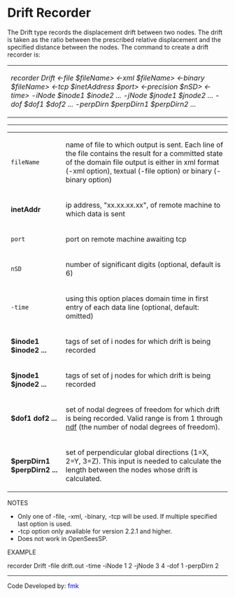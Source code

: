 # Drift Recorder

<p>The Drift type records the displacement drift between two nodes. The
drift is taken as the ratio between the prescribed relative displacement
and the specified distance between the nodes. The command to create a
drift recorder is:</p>
<table>
<tbody>
<tr class="odd">
<td><p><em>recorder Drift &lt;-file $fileName&gt; &lt;-xml $fileName&gt;
&lt;-binary $fileName&gt; &lt;-tcp $inetAddress $port&gt; &lt;-precision
$nSD&gt; &lt;-time&gt; -iNode $inode1 $inode2 ... -jNode $jnode1 $jnode2
... -dof $dof1 $dof2 ... -perpDirn $perpDirn1 $perpDirn2
...</em></p></td>
</tr>
</tbody>
</table>
<hr />
<table>
<tbody>
<tr class="odd">
<td><p><code class="parameter-table-variable">fileName</code></p></td>
<td><p>name of file to which output is sent. Each line of the file
contains the result for a committed state of the domain file output is
either in xml format (-xml option), textual (-file option) or binary
(-binary option)</p></td>
</tr>
<tr class="even">
<td><p><strong>inetAddr</strong></p></td>
<td><p>ip address, "xx.xx.xx.xx", of remote machine to which data is
sent</p></td>
</tr>
<tr class="odd">
<td><p><code class="parameter-table-variable">port</code></p></td>
<td><p>port on remote machine awaiting tcp</p></td>
</tr>
<tr class="even">
<td><p><code class="parameter-table-variable">nSD</code></p></td>
<td><p>number of significant digits (optional, default is 6)</p></td>
</tr>
<tr class="odd">
<td><p><code class="parameter-table-flag">-time</code></p></td>
<td><p>using this option places domain time in first entry of each data
line (optional, default: omitted)</p></td>
</tr>
<tr class="even">
<td><p><strong>$inode1 $inode2 ...</strong></p></td>
<td><p>tags of set of i nodes for which drift is being recorded</p></td>
</tr>
<tr class="odd">
<td><p><strong>$jnode1 $jnode2 ...</strong></p></td>
<td><p>tags of set of j nodes for which drift is being recorded</p></td>
</tr>
<tr class="even">
<td><p><strong>$dof1 dof2 ...</strong></p></td>
<td><p>set of nodal degrees of freedom for which drift is being
recorded. Valid range is from 1 through <a href="Model_command"
title="wikilink">ndf</a> (the number of nodal degrees of
freedom).</p></td>
</tr>
<tr class="odd">
<td><p><strong>$perpDirn1 $perpDirn2 ...</strong></p></td>
<td><p>set of perpendicular global directions (1=X, 2=Y, 3=Z). This
input is needed to calculate the length between the nodes whose drift is
calculated.</p></td>
</tr>
</tbody>
</table>
<p>NOTES</p>
<ul>
<li>Only one of -file, -xml, -binary, -tcp will be used. If multiple
specified last option is used.</li>
<li>-tcp option only available for version 2.2.1 and higher.</li>
<li>Does not work in OpenSeesSP.</li>
</ul>
<p>EXAMPLE</p>
<p>recorder Drift -file drift.out -time -iNode 1 2 -jNode 3 4 -dof 1
-perpDirn 2</p>
<hr />
<p>Code Developed by: <span style="color:blue"> fmk
</span></p>

